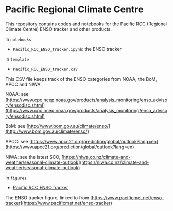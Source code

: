 # Pacific Regional Climate Centre

This repository contains codes and notebooks for the Pacific RCC (Regional Climate Centre) ENSO tracker and other 
products. 

in `notebooks`

- `Pacific_RCC_ENSO_tracker.ipynb`: the ENSO tracker 

in `template`

- `Pacific_RCC_ENSO_tracker.csv`

This CSV file keeps track of the ENSO categories from NOAA, the BoM, APCC and NIWA 

NOAA: see [https://www.cpc.ncep.noaa.gov/products/analysis_monitoring/enso_advisory/ensodisc.shtml](https://www.cpc.ncep.noaa.gov/products/analysis_monitoring/enso_advisory/ensodisc.shtml)

BoM: see [http://www.bom.gov.au/climate/enso/](http://www.bom.gov.au/climate/enso/)

APCC: see [https://www.apcc21.org/prediction/global/outlook?lang=en](https://www.apcc21.org/prediction/global/outlook?lang=en)

NIWA: see the latest SCO, [https://niwa.co.nz/climate-and-weather/seasonal-climate-outlook](https://niwa.co.nz/climate-and-weather/seasonal-climate-outlook)

in `figures`

- [Pacific RCC ENSO tracker](https://raw.githubusercontent.com/nicolasfauchereau/Pacific_RCC/main/figures/prototype_Pacific_RCC.png)

The ENSO tracker figure, linked to from [https://www.pacificmet.net/enso-tracker](https://www.pacificmet.net/enso-tracker)